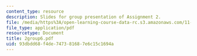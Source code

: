```yaml
---
content_type: resource
description: Slides for group presentation of Assignment 2.
file: /media/https%3A/open-learning-course-data-rc.s3.amazonaws.com/11-946j-beijing-urban-design-studio-summer-2004/93dbdd68f4de747381687e6c15c1694a_2group6.pdf
file_type: application/pdf
resourcetype: Document
title: 2group6.pdf
uid: 93dbdd68-f4de-7473-8168-7e6c15c1694a
---
```

